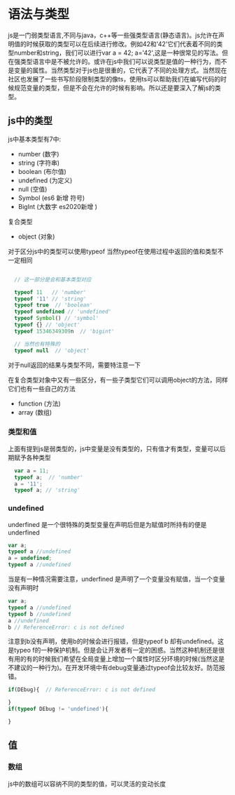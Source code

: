 # 语法与类型



js是一门弱类型语言,不同与java，c++等一些强类型语言(静态语言)。js允许在声明值的时候获取的类型可以在后续进行修改。例如42和'42'它们代表着不同的类型number和string，我们可以进行var a = 42; a='42',这是一种很常见的写法。但在强类型语言中是不被允许的。或许在js中我们可以说类型是值的一种行为，而不是变量的属性。当然类型对于js也是很重的，它代表了不同的处理方式。当然现在社区也发展了一些书写阶段限制类型的像ts，使用ts可以帮助我们在编写代码的时候规范变量的类型，但是不会在允许的时候有影响。所以还是要深入了解js的类型。

## js中的类型

js中基本类型有7中:
* number (数字)
* string (字符串)
* boolean (布尔值)
* undefined (为定义)
* null (空值)
* Symbol  (es6 新增 符号)
* BigInt (大数字 es2020新增 )

复合类型
* object (对象)

对于区分js中的类型可以使用typeof 当然typeof在使用过程中返回的值和类型不一定相同
```js

  // 这一部分是会和基本类型对应

  typeof 11   // 'number' 
  typeof '11' // 'string' 
  typeof true  // 'boolean' 
  typeof undefined // 'undefined' 
  typeof Symbol() // 'symbol' 
  typeof {} // 'object' 
  typeof 15346349309n  // 'bigint'

  // 当然也有特殊的
  typeof null  // 'object'

```

对于null返回的结果与类型不同，需要特注意一下

在复合类型对象中又有一些区分，有一些子类型它们可以调用object的方法，同样它们也有一些自己的方法
* function (方法)
* array (数组)

### 类型和值

上面有提到js是弱类型的，js中变量是没有类型的，只有值才有类型，变量可以后期赋予各种类型

```js
  var a = 11;
  typeof a;  // 'number'
  a = '11';
  typeof a; // 'string'
```

### undefined

underfined 是一个很特殊的类型变量在声明后但是为赋值时所持有的便是underfined 

```js
var a;
typeof a //undefined
a = undefined;
typeof a //undefined
```

当是有一种情况需要注意，underfined 是声明了一个变量没有赋值，当一个变量没有声明时

```js
var a;
typeof a //undefined
typeof b //undefined
a //undefined
b // ReferenceError: c is not defined
```
注意到b没有声明，使用b的时候会进行报错，但是typeof b 却有undefined。这是typeo f的一种保护机制。但是会让开发者有一定的困惑。当然这种机制还是很有用的有的时候我们希望在全局变量上增加一个属性时区分环境的时候(当然这是不建议的一种行为)。在开发环境中有debug变量通过typeof会比较友好。防范报错。

```js
if(DEbug){  // ReferenceError: c is not defined

}
if(typeof DEbug != 'undefined'){

}
```

## 值

### 数组

js中的数组可以容纳不同的类型的值，可以灵活的变动长度

```js
```